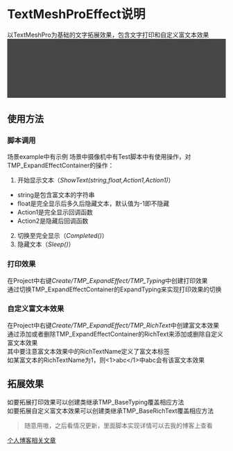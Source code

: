 # TextMeshProEffect说明
以TextMeshPro为基础的文字拓展效果，包含文字打印和自定义富文本效果
![例子](/README_IMG/例子.gif)


## 使用方法
### 脚本调用
场景example中有示例
场景中摄像机中有Test脚本中有使用操作，对TMP_ExpandEffectContainer的操作：
1. 开始显示文本（*ShowText(string,float,Action1,Action1)*）
  - string是包含富文本的字符串
  - float是完全显示后多久后隐藏文本，默认值为-1即不隐藏
  - Action1是完全显示回调函数
  - Action2是隐藏后回调函数
2. 切换至完全显示（*Completed()*）
3. 隐藏文本（*Sleep()*）

### 打印效果
在Project中右键*Create/TMP_ExpandEffect/TMP_Typing*中创建打印效果<br>
通过切换TMP_ExpandEffectContainer的ExpandTyping来实现打印效果的切换

### 自定义富文本效果
在Project中右键*Create/TMP_ExpandEffect/TMP_RichText*中创建富文本效果<br>
通过添加或者删除TMP_ExpandEffectContainer的RichText来添加或删除自定义富文本效果<br>
其中要注意富文本效果中的RichTextName定义了富文本标签<br>
如某富文本的RichTextName为1，则<1>abc</1>中abc会有该富文本效果

## 拓展效果
如要拓展打印效果可以创建类继承TMP_BaseTyping覆盖相应方法<br>
如要拓展自定义富文本效果可以创建类继承TMP_BaseRichText覆盖相应方法

> 随意用嗷，之后看情况更新，里面脚本实现详情可以去我的博客上查看

[个人博客相关文章](https://yuzurihainori.top/unity/%E4%BB%A5TextMeshPro%E4%B8%BA%E5%9F%BA%E7%A1%80%E7%9A%84%E6%96%87%E6%9C%AC%E6%95%88%E6%9E%9C%E6%8B%93%E5%B1%95.html)
